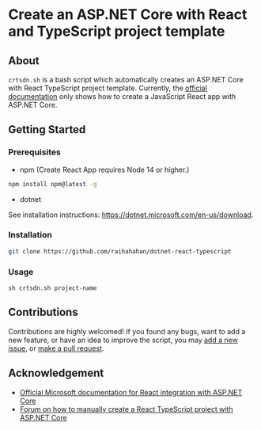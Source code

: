 # Create an ASP.NET Core with React and TypeScript project template
## About
`crtsdn.sh` is a bash script which automatically creates an ASP.NET Core with React TypeScript project template. Currently, the [official documentation](https://learn.microsoft.com/en-us/aspnet/core/client-side/spa/react?view=aspnetcore-6.0&tabs=visual-studio) only shows how to create a JavaScript React app with ASP.NET Core.

## Getting Started
### Prerequisites
- npm (Create React App requires Node 14 or higher.)
```sh
npm install npm@latest -g
```
- dotnet

See installation instructions: https://dotnet.microsoft.com/en-us/download.

### Installation
```sh
git clone https://github.com/raihahahan/dotnet-react-typescript
```
### Usage
```
sh crtsdn.sh project-name
```

## Contributions
Contributions are highly welcomed! If you found any bugs, want to add a new feature, or have an idea to improve the script, you may [add a new issue](https://github.com/raihahahan/dotnet-react-typescript/issues), or [make a pull request](https://github.com/raihahahan/dotnet-react-typescript/pulls).

## Acknowledgement
- [Official Microsoft documentation for React integration with ASP.NET Core](https://learn.microsoft.com/en-us/aspnet/core/client-side/spa/react?view=aspnetcore-6.0&tabs=visual-studio)
- [Forum on how to manually create a React TypeScript project with ASP.NET Core](https://learn.microsoft.com/en-us/answers/questions/760143/creating-a-net-6-based-website-project-with-aspnet.html)
